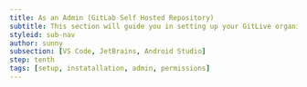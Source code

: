 ```yaml
---
title: As an Admin (GitLab Self Hosted Repository)
subtitle: This section will guide you in setting up your GitLive organization through your self-hosted repository hosting service ( Currently GitLve only supports GitLab self-hosted)
styleid: sub-nav
author: sunny
subsection: [VS Code, JetBrains, Android Studio]
step: tenth
tags: [setup, instatallation, admin, permissions]
---
```

